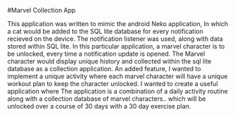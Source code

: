 #Marvel Collection App

This application was written to mimic the android Neko application, In which a cat would be added to the SQL lite database
for every notification recieved on the device. The notification listener was used, along with data stored within SQL lite. In this particular application, a marvel character is to be unlocked, every time
a notification update is opened. The Marvel character would display unique history and collected within the sql lite database
as a collection application. An added feature, I wanted to implement a unique activity where each marvel character will have a 
unique workout plan to keep the character unlocked. I wanted to create a useful application where The application is a combination
of a daily activity routine along with a collection database of marvel characters.. which will be unlocked over a course of 30 days
with a 30 day exercise plan.
